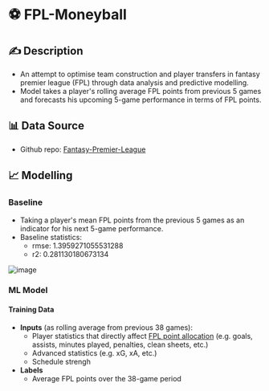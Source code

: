 # ⚽️ FPL-Moneyball

## ✍️ Description 
- An attempt to optimise team construction and player transfers in fantasy premier league (FPL) through data analysis and predictive modelling. 
- Model takes a player's rolling average FPL points from previous 5 games and forecasts his upcoming 5-game performance in terms of FPL points. 

## 📊 Data Source 
- Github repo: [Fantasy-Premier-League](https://github.com/vaastav/Fantasy-Premier-League)

## 📈 Modelling 
### Baseline 
- Taking a player's mean FPL points from the previous 5 games as an indicator for his next 5-game performance.
- Baseline statistics:
    - rmse: 1.3959271055531288
    - r2: 0.281130180673134

![image](https://github.com/tz1211/FPL-Moneyball/assets/114442618/44dca011-9ce2-42a6-860e-d481a6c37066)

### ML Model 
#### Training Data
- **Inputs** (as rolling average from previous 38 games):
    - Player statistics that directly affect [FPL point allocation](https://www.premierleague.com/news/2174909) (e.g. goals, assists, minutes played, penalties, clean sheets, etc.)
    - Advanced statistics (e.g. xG, xA, etc.)
    - Schedule strengh
- **Labels**
    - Average FPL points over the 38-game period
